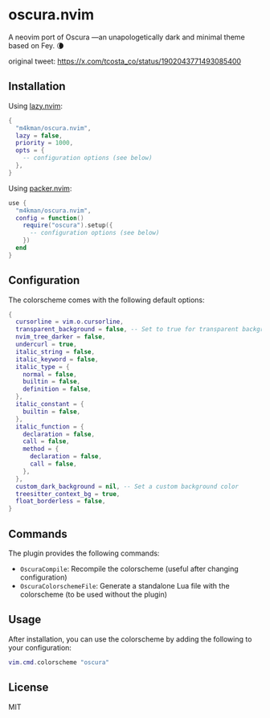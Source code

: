 # oscura.nvim

A neovim port of Oscura —an unapologetically dark and minimal theme based on Fey. 🌘

original tweet: https://x.com/tcosta_co/status/1902043771493085400

## Installation

Using [lazy.nvim](https://github.com/folke/lazy.nvim):

```lua
{
  "m4kman/oscura.nvim",
  lazy = false,
  priority = 1000,
  opts = {
    -- configuration options (see below)
  },
}
```

Using [packer.nvim](https://github.com/wbthomason/packer.nvim):

```lua
use {
  "m4kman/oscura.nvim",
  config = function()
    require("oscura").setup({
      -- configuration options (see below)
    })
  end
}
```

## Configuration

The colorscheme comes with the following default options:

```lua
{
  cursorline = vim.o.cursorline,
  transparent_background = false, -- Set to true for transparent background
  nvim_tree_darker = false,
  undercurl = true,
  italic_string = false,
  italic_keyword = false,
  italic_type = {
    normal = false,
    builtin = false,
    definition = false,
  },
  italic_constant = {
    builtin = false,
  },
  italic_function = {
    declaration = false,
    call = false,
    method = {
      declaration = false,
      call = false,
    },
  },
  custom_dark_background = nil, -- Set a custom background color
  treesitter_context_bg = true,
  float_borderless = false,
}
```

## Commands

The plugin provides the following commands:

- `OscuraCompile`: Recompile the colorscheme (useful after changing configuration)
- `OscuraColorschemeFile`: Generate a standalone Lua file with the colorscheme (to be used without the plugin)

## Usage

After installation, you can use the colorscheme by adding the following to your configuration:

```lua
vim.cmd.colorscheme "oscura"
```

## License

MIT

